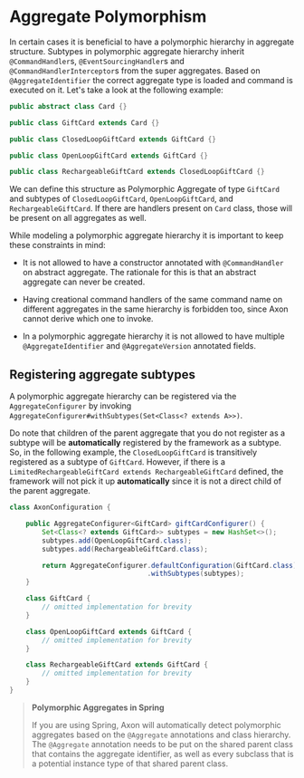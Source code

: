 # Aggregate Polymorphism

In certain cases it is beneficial to have a polymorphic hierarchy in aggregate structure. 
Subtypes in polymorphic aggregate hierarchy inherit `@CommandHandler`s, `@EventSourcingHandler`s
 and `@CommandHandlerInterceptor`s from the super aggregates. 
Based on `@AggregateIdentifier` the correct aggregate type is loaded and command is executed on it. 
Let's take a look at the following example:

```java
public abstract class Card {}

public class GiftCard extends Card {}

public class ClosedLoopGiftCard extends GiftCard {}

public class OpenLoopGiftCard extends GiftCard {}

public class RechargeableGiftCard extends ClosedLoopGiftCard {}
```

We can define this structure as Polymorphic Aggregate of type `GiftCard` and subtypes of `ClosedLoopGiftCard`,
 `OpenLoopGiftCard`, and `RechargeableGiftCard`. 
If there are handlers present on `Card` class, those will be present on all aggregates as well.

While modeling a polymorphic aggregate hierarchy it is important to keep these constraints in mind:

* It is not allowed to have a constructor annotated with `@CommandHandler` on abstract aggregate. 
The rationale for this is that an abstract aggregate can never be created.

* Having creational command handlers of the same command name on different aggregates in the same hierarchy is
   forbidden too, since Axon cannot derive which one to invoke.

* In a polymorphic aggregate hierarchy it is not allowed to have multiple `@AggregateIdentifier`
   and `@AggregateVersion` annotated fields.

## Registering aggregate subtypes

A polymorphic aggregate hierarchy can be registered via the `AggregateConfigurer` by invoking
 `AggregateConfigurer#withSubtypes(Set<Class<? extends A>>)`.

Do note that children of the parent aggregate that you do not register as a subtype will be **automatically**
 registered by the framework as a subtype.
So, in the following example, the `ClosedLoopGiftCard` is transitively registered as a subtype of `GiftCard`.
However, if there is a `LimitedRechargeableGiftCard extends RechargeableGiftCard` defined,
 the framework will not pick it up **automatically** since it is not a direct child of the parent aggregate.

```java
class AxonConfiguration {

    public AggregateConfigurer<GiftCard> giftCardConfigurer() {
        Set<Class<? extends GiftCard>> subtypes = new HashSet<>();
        subtypes.add(OpenLoopGiftCard.class);
        subtypes.add(RechargeableGiftCard.class);

        return AggregateConfigurer.defaultConfiguration(GiftCard.class)
                                  .withSubtypes(subtypes);
    }

    class GiftCard {
        // omitted implementation for brevity
    }

    class OpenLoopGiftCard extends GiftCard {
        // omitted implementation for brevity
    }

    class RechargeableGiftCard extends GiftCard {
        // omitted implementation for brevity
    }
}
```

> **Polymorphic Aggregates in Spring**
>
> If you are using Spring,
>  Axon will automatically detect polymorphic aggregates based on the `@Aggregate` annotations and class hierarchy. 
> The `@Aggregate` annotation needs to be put on the shared parent class that contains the aggregate identifier,
>  as well as every subclass that is a potential instance type of that shared parent class.
